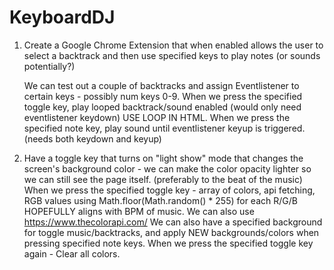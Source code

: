 # KeyboardDJ

1) Create a Google Chrome Extension that when enabled
allows the user to select a backtrack and then use specified keys to 
play notes (or sounds potentially?) 

    We can test out a couple of backtracks and assign Eventlistener to certain keys - possibly num keys 0-9.
        When we press the specified toggle key, play looped backtrack/sound enabled 
            (would only need eventlistener keydown) USE LOOP IN HTML.
        When we press the specified note key, play sound until eventlistener keyup is triggered. 
            (needs both keydown and keyup)

2) Have a toggle key that turns on
"light show" mode that changes the screen's background color - we can make the color opacity lighter so we can still see the page itself.
(preferably to the beat of the music)
    When we press the specified toggle key - array of colors, api fetching, RGB values using Math.floor(Math.random() * 255) for each R/G/B 
    HOPEFULLY aligns with BPM of music. We can also use https://www.thecolorapi.com/
    We can also have a specified background for toggle music/backtracks, and apply NEW backgrounds/colors when pressing specified note keys.
        When we press the specified toggle key again - Clear all colors. 
